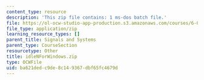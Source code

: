 ```yaml
---
content_type: resource
description: 'This zip file contains: 1 ms-dos batch file.'
file: https://ol-ocw-studio-app-production.s3.amazonaws.com/courses/6-01sc-introduction-to-electrical-engineering-and-computer-science-i-spring-2011/ba621dedc9de8c149367dbf65fc4679d_idleNForWindows.zip
file_type: application/zip
learning_resource_types: []
parent_title: Signals and Systems
parent_type: CourseSection
resourcetype: Other
title: idleNForWindows.zip
type: OCWFile
uid: ba621ded-c9de-8c14-9367-dbf65fc4679d
---
```

